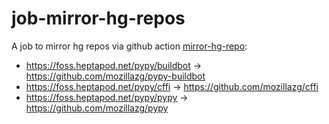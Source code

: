 # job-mirror-hg-repos

A job to mirror hg repos via github action [mirror-hg-repo](https://github.com/mozillazg/mirror-hg-repo):

* https://foss.heptapod.net/pypy/buildbot -> https://github.com/mozillazg/pypy-buildbot
* https://foss.heptapod.net/pypy/cffi  -> https://github.com/mozillazg/cffi
* https://foss.heptapod.net/pypy/pypy -> https://github.com/mozillazg/pypy
